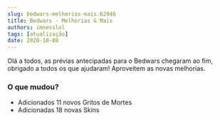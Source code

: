 ```yaml
---
slug: bedwars-melhorias-mais.62946
title: Bedwars - Melhorias & Mais
authors: imnesslol
tags: [atualização]
date: 2020-10-08
---
```


Olá a todos, as prévias antecipadas para o Bedwars chegaram ao fim, obrigado a todos os que ajudaram! Aproveitem as novas melhorias.

<!-- truncate -->

### O que mudou?
* Adicionados 11 novos Gritos de Mortes
* Adicionadas 18 novas Skins
